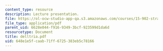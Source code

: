 ```yaml
---
content_type: resource
description: Lecture presentation.
file: https://ol-ocw-studio-app-qa.s3.amazonaws.com/courses/15-902-strategic-management-i-fall-2006/648e1e5fcaab71ff6725383eb5c78166_delltria.pdf
file_type: application/pdf
parent_uid: 6628e044-f916-9349-3bcf-923599d1da6d
resourcetype: Document
title: delltria.pdf
uid: 648e1e5f-caab-71ff-6725-383eb5c78166
---
```

